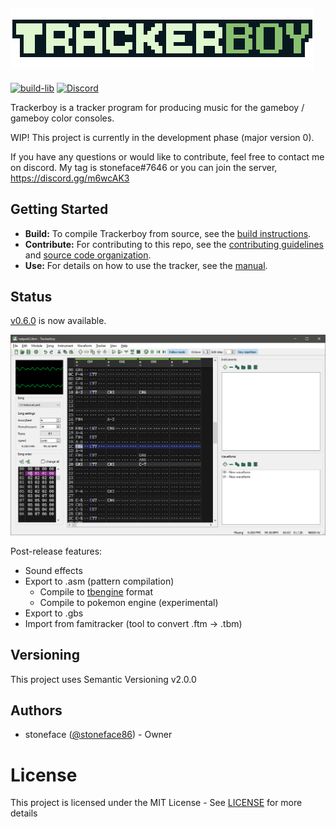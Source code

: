 ![Trackerboy](/src/resources/images/logo.png)
---

[![build-lib][build-badge]][build-link]
[![Discord](https://img.shields.io/discord/770034905231917066?svg=true)](https://discord.gg/m6wcAK3)


Trackerboy is a tracker program for producing music for the gameboy / gameboy color
consoles.

WIP! This project is currently in the development phase (major version 0).

If you have any questions or would like to contribute, feel free to contact me on discord.
My tag is stoneface#7646 or you can join the server, https://discord.gg/m6wcAK3

## Getting Started

 * __Build:__ To compile Trackerboy from source, see the [build instructions](BUILD.md).
 * __Contribute:__ For contributing to this repo, see the [contributing guidelines](CONTRIBUTING.md) and [source code organization](ORGANIZATION.md).
 * __Use:__ For details on how to use the tracker, see the [manual](https://www.trackerboy.org/manual).

## Status

[v0.6.0](https://github.com/stoneface86/trackerboy/releases/tag/v0.6.0) is now available.

![Demo](/.github/screenshot.png "Trackerboy application v0.6.0")

 Post-release features:
 * Sound effects
 * Export to .asm (pattern compilation)
   * Compile to [tbengine](https://github.com/stoneface86/tbengine) format
   * Compile to pokemon engine (experimental)
 * Export to .gbs
 * Import from famitracker (tool to convert .ftm -> .tbm)

## Versioning

This project uses Semantic Versioning v2.0.0

## Authors

 * stoneface ([@stoneface86](https://github.com/stoneface86)) - Owner

# License

This project is licensed under the MIT License - See [LICENSE](LICENSE) for more details

[build-badge]: https://github.com/stoneface86/trackerboy/workflows/build/badge.svg
[build-link]: https://github.com/stoneface86/trackerboy/actions?query=workflow%3Abuild
